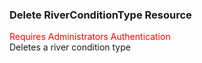 ### Delete RiverConditionType Resource
<span style="color:red">Requires Administrators Authentication</span>   
Deletes a river condition type
